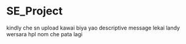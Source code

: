 # SE_Project
kindly che sn upload kawai biya yao descriptive message lekai landy wersara hpl nom che pata lagi
